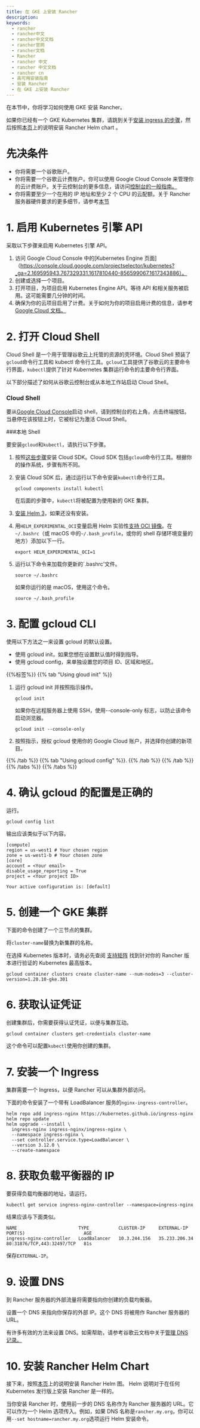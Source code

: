 ```yaml
---
title: 在 GKE 上安装 Rancher
description:
keywords:
  - rancher
  - rancher中文
  - rancher中文文档
  - rancher官网
  - rancher文档
  - Rancher
  - rancher 中文
  - rancher 中文文档
  - rancher cn
  - 高可用安装指南
  - 安装 Rancher
  - 在 GKE 上安装 Rancher
---
```


在本节中，你将学习如何使用 GKE 安装 Rancher。

如果你已经有一个 GKE Kubernetes 集群，请跳到关于[安装 ingress 的步骤](#7-install-an-ingress)，然后按照[本页](/docs/rancher2.5/installation/install-rancher-on-k8s/_index)上的说明安装 Rancher Helm chart 。

# 先决条件

- 你将需要一个谷歌账户。
- 你将需要一个谷歌云计费账户。你可以使用 Google Cloud Console 来管理你的云计费账户。关于云控制台的更多信息，请访问[控制台的一般指南。](https://support.google.com/cloud/answer/3465889?hl=en&ref_topic=3340599)
- 你将需要至少一个在用的 IP 地址和至少 2 个 CPU 的云配额。关于 Rancher 服务器硬件要求的更多细节，请参考[本节](/docs/rancher2.5/installation/requirements/_index)

# 1. 启用 Kubernetes 引擎 API

采取以下步骤来启用 Kubernetes 引擎 API。

1. 访问 Google Cloud Console 中的[Kubernetes Engine 页面]（https://console.cloud.google.com/projectselector/kubernetes?_ga=2.169595943.767329331.1617810440-856599067.1617343886）。
1. 创建或选择一个项目。
1. 打开项目，为项目启用 Kubernetes Engine API。等待 API 和相关服务被启用。这可能需要几分钟的时间。
1. 确保为你的云项目启用了计费。关于如何为你的项目启用计费的信息，请参考[Google Cloud 文档。](https://cloud.google.com/billing/docs/how-to/modify-project#enable_billing_for_a_project)

# 2. 打开 Cloud Shell

Cloud Shell 是一个用于管理谷歌云上托管的资源的壳环境。Cloud Shell 预装了`gcloud`命令行工具和 kubectl 命令行工具。`gcloud`工具提供了谷歌云的主要命令行界面，`kubectl`提供了针对 Kubernetes 集群运行命令的主要命令行界面。

以下部分描述了如何从谷歌云控制台或从本地工作站启动 Cloud Shell。

### Cloud Shell

要从[Google Cloud Console](https://console.cloud.google.com)启动 shell，请到控制台的右上角，点击终端按钮。当悬停在该按钮上时，它被标记为激活 Cloud Shell。

###本地 Shell

要安装`gcloud`和`kubectl`，请执行以下步骤。

1. 按照[这些步骤](https://cloud.google.com/sdk/docs/install)安装 Cloud SDK。Cloud SDK 包括`gcloud`命令行工具。根据你的操作系统，步骤有所不同。
1. 安装 Cloud SDK 后，通过运行以下命令安装`kubectl`命令行工具。

   ```
   gcloud components install kubectl
   ```

   在后面的步骤中，`kubectl`将被配置为使用新的 GKE 集群。

1. [安装 Helm 3](https://helm.sh/docs/intro/install/)，如果还没有安装。
1. 用`HELM_EXPERIMENTAL_OCI`变量启用 Helm 实验性[支持 OCI 镜像](https://github.com/helm/community/blob/master/hips/hip-0006.md)。在`~/.bashrc`（或 macOS 中的`~/.bash_profile`，或你的 shell 存储环境变量的地方）添加以下一行。

   ```
   export HELM_EXPERIMENTAL_OCI=1
   ```

1. 运行以下命令来加载你更新的`.bashrc'文件。

   ```
   source ~/.bashrc
   ```

   如果你运行的是 macOS，使用这个命令。

   ```
   source ~/.bash_profile
   ```

# 3. 配置 gcloud CLI

使用以下方法之一来设置 gcloud 的默认设置。

- 使用 gcloud init，如果您想在设置默认值时得到指导。
- 使用 gcloud config，来单独设置您的项目 ID、区域和地区。

{{%标签%}}
{{% tab "Using gloud init" %}}

1. 运行 gcloud init 并按照指示操作。

   ```
   gcloud init
   ```

   如果你在远程服务器上使用 SSH，使用--console-only 标志，以防止该命令启动浏览器。

   ```
   gcloud init --console-only
   ```

2. 按照指示，授权 gcloud 使用你的 Google Cloud 账户，并选择你创建的新项目。

{{% /tab %}}
{{% tab "Using gcloud config" %}}.
{{% /tab %}} {{% /tab %}}
{{% /tabs %}} {{% /tabs %}}

# 4. 确认 gcloud 的配置是正确的

运行。

```
gcloud config list
```

输出应该类似于以下内容。

```
[compute]
region = us-west1 # Your chosen region
zone = us-west1-b # Your chosen zone
[core]
account = <Your email>
disable_usage_reporting = True
project = <Your project ID>

Your active configuration is: [default]
```

# 5. 创建一个 GKE 集群

下面的命令创建了一个三节点的集群。

将`cluster-name`替换为新集群的名称。

在选择 Kubernetes 版本时，请务必先查阅 [支持矩阵](https://rancher.com/support-matrix/) 找到针对你的 Rancher 版本进行验证的 Kubernetes 最高版本。

```
gcloud container clusters create cluster-name --num-nodes=3 --cluster-version=1.20.10-gke.301
```

# 6. 获取认证凭证

创建集群后，你需要获得认证凭证，以便与集群互动。

```
gcloud container clusters get-credentials cluster-name
```

这个命令可以配置`kubectl`使用你创建的集群。

# 7. 安装一个 Ingress

集群需要一个 Ingress，以便 Rancher 可以从集群外部访问。

下面的命令安装了一个带有 LoadBalancer 服务的`nginx-ingress-controller`。

```
helm repo add ingress-nginx https://kubernetes.github.io/ingress-nginx
helm repo update
helm upgrade --install \
  ingress-nginx ingress-nginx/ingress-nginx \
  --namespace ingress-nginx \
  --set controller.service.type=LoadBalancer \
  --version 3.12.0 \
  --create-namespace
```

# 8. 获取负载平衡器的 IP

要获得负载均衡器的地址，请运行。

```
kubectl get service ingress-nginx-controller --namespace=ingress-nginx
```

结果应该与下面类似。

```
NAME                       TYPE           CLUSTER-IP     EXTERNAL-IP     PORT(S)                      AGE
ingress-nginx-controller   LoadBalancer   10.3.244.156   35.233.206.34   80:31876/TCP,443:32497/TCP   81s
```

保存`EXTERNAL-IP`。

# 9. 设置 DNS

到 Rancher 服务器的外部流量将需要指向你创建的负载均衡器。

设置一个 DNS 来指向你保存的外部 IP。这个 DNS 将被用作 Rancher 服务器的 URL。

有许多有效的方法来设置 DNS。如需帮助，请参考谷歌云文档中关于[管理 DNS 记录。](https://cloud.google.com/dns/docs/records)

# 10. 安装 Rancher Helm Chart

接下来，按照[本页](/docs/rancher2.5/installation/install-rancher-on-k8s/_index)上的说明安装 Rancher Helm 图。 Helm 说明对于在任何 Kubernetes 发行版上安装 Rancher 是一样的。

当你安装 Rancher 时，使用前一步的 DNS 名称作为 Rancher 服务器的 URL。它可以作为一个 Helm 选项传入。例如，如果 DNS 名称是`rancher.my.org`，你可以用`--set hostname=rancher.my.org`选项运行 Helm 安装命令。
